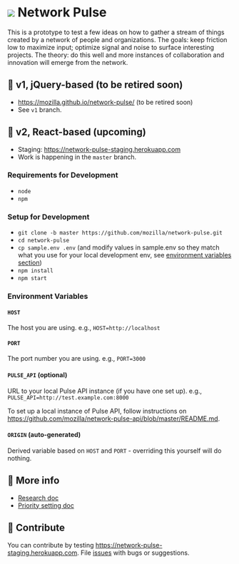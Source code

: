 # <img src="https://github.com/mozilla/network-pulse/blob/gh-pages/favicon.png?raw=true" /> Network Pulse

This is a prototype to test a few ideas on how to gather a stream of things created by a network of people and organizations. The goals: keep friction low to maximize input; optimize signal and noise to surface interesting projects. The theory: do this well and more instances of collaboration and innovation will emerge from the network.

## 🔷 v1, jQuery-based (to be retired soon)

- https://mozilla.github.io/network-pulse/ (to be retired soon)
- See `v1` branch.

## 🔷 v2, React-based (upcoming)

- Staging: https://network-pulse-staging.herokuapp.com
- Work is happening in the `master` branch.

### Requirements for Development

- `node`
- `npm`

### Setup for Development

- `git clone -b master https://github.com/mozilla/network-pulse.git`
- `cd network-pulse`
- `cp sample.env .env` (and modify values in sample.env so they match what you use for your local development env, see [environment variables section](https://github.com/mozilla/network-pulse#environment-variables))
- `npm install`
- `npm start`

### Environment Variables

#### `HOST`

The host you are using. e.g., `HOST=http://localhost`

#### `PORT`

The port number you are using. e.g., `PORT=3000`

#### `PULSE_API` (optional)

URL to your local Pulse API instance (if you have one set up). e.g., `PULSE_API=http://test.example.com:8000`

To set up a local instance of Pulse API, follow instructions on https://github.com/mozilla/network-pulse-api/blob/master/README.md.

#### `ORIGIN` (auto-generated)

Derived variable based on `HOST` and `PORT` - overriding this yourself will do nothing.

## 🔷 More info

 - [Research doc](https://docs.google.com/document/d/1SAAuPgOaVqpQorrbD0vZSnf8wHHYjddPyYrkrFj72kQ/)
 - [Priority setting doc](https://docs.google.com/presentation/d/1jwD5I3y1hT3LRwqY5fPlIn54DiJ5whWnuAK5G8OuEIY/)

## 🔷 Contribute

You can contribute by testing https://network-pulse-staging.herokuapp.com. File [issues](https://github.com/mozilla/network-pulse/issues) with bugs or suggestions. 
